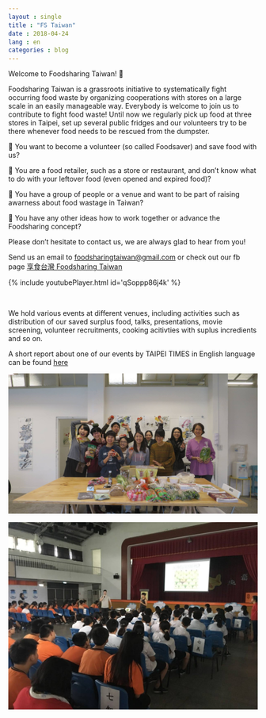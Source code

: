 ```yaml
---
layout : single
title : "FS Taiwan"
date : 2018-04-24
lang : en
categories : blog
---
```


Welcome to Foodsharing Taiwan! 🍑

Foodsharing Taiwan is a grassroots initiative to systematically fight occurring food waste by organizing cooperations with stores on a large scale in an easily manageable way.
Everybody is welcome to join us to contribute to fight food waste!
Until now we regularly pick up food at three stores in Taipei, set up several public fridges and our volunteers try to be there whenever food needs to be rescued from the dumpster.

🍉 You want to become a volunteer (so called Foodsaver) and save food with us?

🍉 You are a food retailer, such as a store or restaurant, and don’t know what to do with your leftover food (even opened and expired food)? 

🍉 You have a group of people or a venue and want to be part of raising awarness about food wastage in Taiwan?

🍉 You have any other ideas how to work together or advance the Foodsharing concept?

Please don’t hesitate to contact us, we are always glad to hear from you! 

Send us an email to foodsharingtaiwan@gmail.com or check out our fb page [享食台灣 Foodsharing Taiwan](https://www.facebook.com/foodsharingtaiwan/)

{% include youtubePlayer.html id='qSoppp86j4k' %}

<br />

We hold various events at different venues, including activities such as distribution of our saved surplus food, talks, presentations, movie screening, volunteer recruitments, cooking acitivties with suplus incredients and so on.

A short report about one of our events by TAIPEI TIMES in English language can be found [here](http://www.taipeitimes.com/News/taiwan/archives/2017/11/25/2003682896) 



![Foodsharing Taiwan rocks!](/assets/images/23799945_867812803401181_9048026681724072545_o.jpg)

![Foodsharing Taiwan rocks!](/assets/images/FS_school.jpg)

